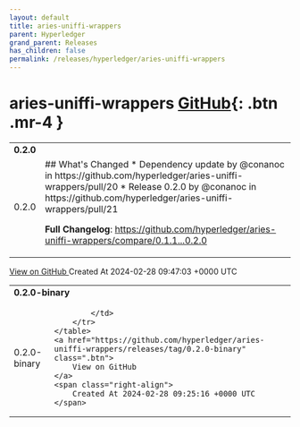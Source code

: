 ```yaml
---
layout: default
title: aries-uniffi-wrappers
parent: Hyperledger
grand_parent: Releases
has_children: false
permalink: /releases/hyperledger/aries-uniffi-wrappers
---
```


# aries-uniffi-wrappers <span class="fs-3 right-align">[GitHub](https://github.com/hyperledger/aries-uniffi-wrappers){: .btn .mr-4 }</span>


<div>
    <table>
        <tr>
            <td colspan="2">
                <b>
                    0.2.0
                </b>
            </td>
        </tr>
        <tr>
            <td>
                <span class="chip">
                    0.2.0
                </span>
            </td>
            <td>
                ## What's Changed
* Dependency update by @conanoc in https://github.com/hyperledger/aries-uniffi-wrappers/pull/20
* Release 0.2.0 by @conanoc in https://github.com/hyperledger/aries-uniffi-wrappers/pull/21

**Full Changelog**: https://github.com/hyperledger/aries-uniffi-wrappers/compare/0.1.1...0.2.0
            </td>
        </tr>
    </table>
    <a href="https://github.com/hyperledger/aries-uniffi-wrappers/releases/tag/0.2.0" class=".btn">
        View on GitHub
    </a>
    <span class="right-align">
        Created At 2024-02-28 09:47:03 +0000 UTC
    </span>
</div>

<div>
    <table>
        <tr>
            <td colspan="2">
                <b>
                    0.2.0-binary
                </b>
            </td>
        </tr>
        <tr>
            <td>
                <span class="chip">
                    0.2.0-binary
                </span>
            </td>
            <td>
                
            </td>
        </tr>
    </table>
    <a href="https://github.com/hyperledger/aries-uniffi-wrappers/releases/tag/0.2.0-binary" class=".btn">
        View on GitHub
    </a>
    <span class="right-align">
        Created At 2024-02-28 09:25:16 +0000 UTC
    </span>
</div>


